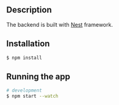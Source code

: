 ## Description

The backend is built with [Nest](https://github.com/nestjs/nest) framework.

## Installation

```bash
$ npm install
```

## Running the app

```bash
# development
$ npm start --watch
```